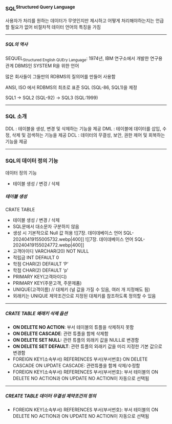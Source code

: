 ### SQL<sup>Structured Query Language</sup>
사용자가 처리를 원하는 데이터가 무엇인지만 제시하고 어떻게 처리해야하는지는 언급할 필요가 없어 비절차적 데이터 언어의 특징을 가짐

---
##### SQL의 역사
SEQUEL<sub>Structured English QUEry Language</sub>: 1974년, IBM 연구소에서 개발한 연구용 관계 DBMS인 SYSTEM R을 위한 언어

많은 회사들이 그들만의 RDBMS의 질의어를 만들어 사용함

ANSI, ISO 에서 RDBMS의 최초로 표준 SQL (SQL-86, SQL1)을 제정

SQL1 → SQL2 (SQL-92) → SQL3 (SQL:1999)

---
### SQL 소개
DDL : 테이블을 생성, 변경 및 삭제하는 기능을 제공
DML : 테이블에 데이터를 삽입, 수정, 삭제 및 검색하는 기능을 제공
DCL : 데이터의 무결성, 보안, 권한 제어 및 회복하는 기능을 제공

---
### SQL의 데이터 정의 기능
데이터 정의 기능
- 테이블 생성 / 변겅 / 삭제
##### 테이블 생성
CRATE TABLE
- 테이블 생성 / 변경 / 삭제
- SQL문에서 대소문자 구분하지 않음
- 생성 시 기본적으로 Null 값 허용
![[7장. 데이데베이스 언어 SQL-20240419155005732.webp|400]]
![[7장. 데이데베이스 언어 SQL-20240419155024772.webp|400]]
- 고객아이디 VARCHAR(20) NOT NULL
- 적립금 INT DEFAULT 0
- 학점 CHAR(2) DEFAULT ‘P’
- 학점 CHAR(2) DEFAULT ‘p'
- PRIMARY KEY(고객아이디)
- PRIMARY KEY(주문고객, 주문제품)
- UNIQUE(고객이름) // 대체키 (널 값을 가질 수 있음, 여러 개 지정해도 됨)
- 외래키는 UNIQUE 제약조건으로 지정된 대체키를 참조하도록 정의할 수 있음
---
##### CRATE TABLE 왜래키 삭제 옵션
- **ON DELETE NO ACTION**: 부서 테이블의 튜플을 삭제하지 못함
- **ON DELETE CASCADE**: 관련 튜플을 함께 삭제함
- **ON DELETE SET NULL:** 관련 튜플의 외래키 값을 NULL로 변경함
- **ON DELETE SET DEFAULT**: 관련 튜플의 외래키 값을 미리 지정한 기본 값으로 변경함
- FOREIGN KEY(소속부서) REFERENCES 부서(부서번호) ON DELETE CASCADE ON UPDATE CASCADE: 관련튜플을 함께 삭제/수정함
- FOREIGN KEY(소속부서) REFERENCES 부서(부서번호): 부서 테이블의 ON DELETE NO ACTION과 ON UPDATE NO ACTION이 자동으로 선택됨
---
##### CREATE TABLE 데이터 무결성 제약조건의 정의
- FOREIGN KEY(소속부서) REFERENCES 부서(부서번호): 부서 테이블의 ON DELETE NO ACTION과 ON UPDATE NO ACTION이 자동으로 선택됨